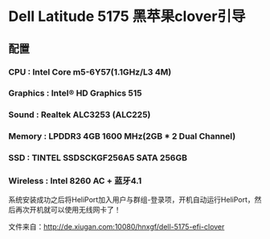 # Dell Latitude 5175 黑苹果clover引导

## 配置
### CPU : Intel Core m5-6Y57(1.1GHz/L3 4M)
### Graphics : Intel® HD Graphics 515 
### Sound : Realtek ALC3253 (ALC225)
### Memory : LPDDR3 4GB 1600 MHz(2GB * 2 Dual Channel)
### SSD : TINTEL SSDSCKGF256A5 SATA 256GB 
### Wireless : Intel 8260 AC + 蓝牙4.1

系统安装成功之后将HeliPort加入用户与群组-登录项，开机自动运行HeliPort，然后再次开机就可以使用无线网卡了！

文件来自：http://de.xiugan.com:10080/hnxgf/dell-5175-efi-clover
